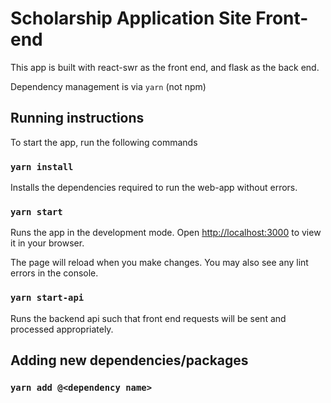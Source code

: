 # Scholarship Application Site Front-end

This app is built with react-swr as the front end, and flask as the back end.

Dependency management is via `yarn` (not npm)

## Running instructions

To start the app, run the following commands

### `yarn install`

Installs the dependencies required to run the web-app without errors.

### `yarn start`

Runs the app in the development mode. Open [http://localhost:3000](http://localhost:3000) to view it in your browser.

The page will reload when you make changes. You may also see any lint errors in the console.

### `yarn start-api`

Runs the backend api such that front end requests will be sent and processed appropriately.

## Adding new dependencies/packages

### `yarn add @<dependency name>`
